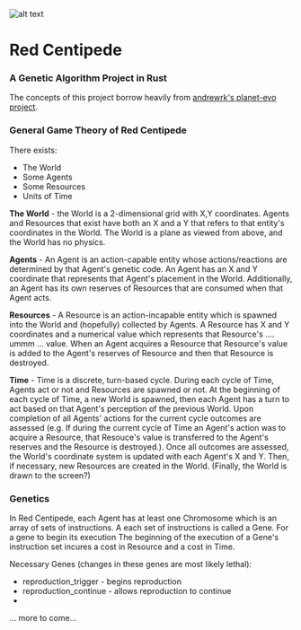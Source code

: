![alt text](https://raw.githubusercontent.com/jlgoldb2/redcentipede/master/img/red_centipede_logo.png "The Red Centipede")

Red Centipede
============

### A Genetic Algorithm Project in Rust
The concepts of this project borrow heavily from [andrewrk's planet-evo project](https://github.com/andrewrk/planet-evo "andrewrk's planet-evo"). 

### General Game Theory of Red Centipede


There exists:

+ The World 
+ Some Agents
+ Some Resources
+ Units of Time


__The World__ - the World is a  2-dimensional grid with X,Y coordinates.  Agents and Resources that exist have both an X and a Y that refers to that entity's coordinates in the World. The World is a plane as viewed from above, and the World has no physics.

__Agents__ -  An Agent is an action-capable entity whose actions/reactions are determined by that Agent's genetic code. An Agent has an X and Y coordinate that represents that Agent's placement in the World. Additionally, an Agent has its own reserves of Resources that are consumed when that Agent acts.

__Resources__ - A Resource is an action-incapable entity which is spawned into the World and (hopefully) collected by Agents. A Resource has X and Y coordinates and a numerical value which represents that Resource's .... ummm ... value. When an Agent acquires a Resource that Resource's value is added to the Agent's reserves of Resource and then that Resource is destroyed.

__Time__ - Time is a discrete, turn-based cycle. During each cycle of Time, Agents act or not and Resources are spawned or not. At the beginning of each cycle of Time, a new World is spawned, then each Agent has a turn to act based on that Agent's perception of the previous World. Upon completion of all Agents' actions for the current cycle outcomes are assessed (e.g. If during the current cycle of Time an Agent's action was to acquire a Resource, that Resouce's value is transferred to the Agent's reserves and the Resource is destroyed.). Once all outcomes are assessed, the World's coordinate system is updated with each Agent's X and Y. Then, if necessary, new Resources are created in the World. (Finally, the World is drawn to the screen?)


### Genetics




In Red Centipede, each Agent has at least one Chromosome which is an array of sets of instructions. A each set of instructions is called a Gene. For a gene to begin its execution
The beginning of the execution of a Gene's instruction set incures a cost in Resource and a cost in Time.

Necessary Genes (changes in these genes are most likely lethal):

+ reproduction_trigger - begins reproduction
+ reproduction_continue - allows reproduction to continue
+ 

... more to come...